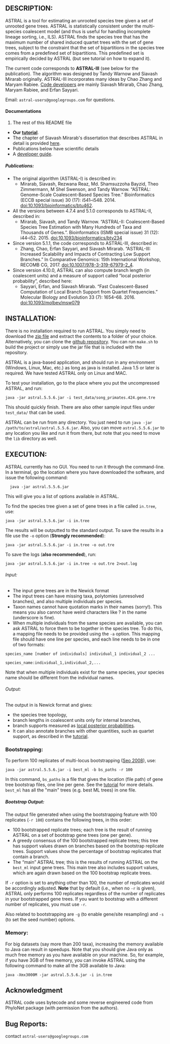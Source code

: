 DESCRIPTION:
-----------
ASTRAL is a tool for estimating an unrooted species tree given a set of unrooted gene trees.
ASTRAL is statistically consistent under the multi-species coalescent model (and thus is useful for handling incomplete lineage sorting, i.e., ILS).
ASTRAL finds the species tree that has the maximum number of shared induced quartet trees with the set of gene trees, subject to the constraint that the set of bipartitions in the species tree comes from a predefined set of bipartitions. This predefined set is empirically decided by ASTRAL (but see tutorial on how to expand it). 



The current code corresponds to **ASTRAL-III** (see below for the publication).
The algorithm was designed by Tandy Warnow and Siavash Mirarab originally. ASTRAL-III incorporates many ideas by Chao Zhang and Maryam Rabiee.
[Code developers](https://github.com/smirarab/ASTRAL/graphs/contributors) are mainly Siavash Mirarab, Chao Zhang, Maryam Rabiee, and Erfan Sayyari.

Email: `astral-users@googlegroups.com` for questions.



#### Documentations

1. The rest of this README file
- **Our [tutorial](astral-tutorial.md)**.
- The chapter of Siavash Mirarab's dissertation that describes ASTRAL in detail is provided [here](thesis-astral.pdf).
- Publications below have scientific details
- A [developer guide](developer-guide.md).

##### Publications:

- The original algorithm (ASTRAL-I) is described in:
    - Mirarab, Siavash, Rezwana Reaz, Md. Shamsuzzoha Bayzid, Theo Zimmermann, M Shel Swenson, and Tandy Warnow. “ASTRAL: Genome-Scale Coalescent-Based Species Tree.” Bioinformatics (ECCB special issue) 30 (17): i541–i548. 2014. [doi:10.1093/bioinformatics/btu462](doi.org/10.1093/bioinformatics/btu462).
- All the versions between 4.7.4  and 5.1.0 corresponds to ASTRAL-II, described in:
    * Mirarab, Siavash, and Tandy Warnow. “ASTRAL-II: Coalescent-Based Species Tree Estimation with Many Hundreds of Taxa and Thousands of Genes.”. Bioinformatics (ISMB special issue) 31 (12): i44–i52. 2015. [doi:10.1093/bioinformatics/btv234](http://bioinformatics.oxfordjournals.org/content/31/12/i44)
- Since version 5.1.1, the code corresponds to ASTRAL-III, described in:
    * Zhang, Chao, Erfan Sayyari, and Siavash Mirarab. “ASTRAL-III: Increased Scalability and Impacts of Contracting Low Support Branches.” In Comparative Genomics: 15th International Workshop, RECOMB CG, 2017. [doi:10.1007/978-3-319-67979-2_4](https://doi.org/10.1007/978-3-319-67979-2_4). 
- Since version 4.10.0, ASTRAL can also compute branch length (in coalescent units) and a measure of support called “local posterior probability”, described here:
    * Sayyari, Erfan, and Siavash Mirarab. “Fast Coalescent-Based Computation of Local Branch Support from Quartet Frequencies.” Molecular Biology and Evolution 33 (7): 1654–68. 2016. [doi:10.1093/molbev/msw079](http://mbe.oxfordjournals.org/content/early/2016/05/12/molbev.msw079.short?rss=1)



INSTALLATION:
-----------
There is no installation required to run ASTRAL.
You simply need to download the [zip file](https://github.com/smirarab/ASTRAL/raw/master/Astral.5.5.6.zip)
and extract the contents to a folder of your choice. Alternatively, you can clone the [github repository](https://github.com/smirarab/ASTRAL/). You can run `make.sh` to build the project or simply use the jar file that is included with the repository.

ASTRAL is a java-based application, and should run in any environment (Windows, Linux, Mac, etc.) as long as java is installed. Java 1.5 or later is required. We have tested ASTRAL only on Linux and MAC.

To test your installation, go to the place where you put the uncompressed ASTRAL, and run:

```
java -jar astral.5.5.6.jar -i test_data/song_primates.424.gene.tre
```

This should quickly finish. There are also other sample input files under `test_data/` that can be used.

ASTRAL can be run from any directory. You just need to run `java -jar /path/to/astral/astral.5.5.6.jar`.
Also, you can move `astral.5.5.6.jar` to any location you like and run it from there, but note that you need
to move the `lib` directory as well.

EXECUTION:
-----------
ASTRAL currently has no GUI. You need to run it through the command-line. In a terminal, go the location where you have downloaded the software, and issue the following command:

```
  java -jar astral.5.5.6.jar
```

This will give you a list of options available in ASTRAL.

To find the species tree given a set of gene trees in a file called `in.tree`, use:

```
java -jar astral.5.5.6.jar -i in.tree
```

The results will be outputted to the standard output. To save the results in a file use the `-o` option (**Strongly recommended**):

```
java -jar astral.5.5.6.jar -i in.tree -o out.tre
```
To save the logs (**also recommended**), run:

```
java -jar astral.5.5.6.jar -i in.tree -o out.tre 2>out.log
```

###### Input: 
* The input gene trees are in the Newick format
* The input trees can have missing taxa, polytomies (unresolved branches), and also multiple individuals per species.
*  Taxon names cannot have quotation marks in their names (sorry!). This means you also cannot have weird characters like ? in the name (underscore is fine).
* When multiple individuals from the same species are available, you can ask ASTRAL to force them to be together in the species tree. To do this, a mapping file needs to be provided using the `-a` option. This mapping file should have one line per species, and each line needs to be in one of two formats:

```
species_name [number of individuals] individual_1 individual_2 ...

species_name:individual_1,individual_2,...
```
   Note that when multiple individuals exist for the same species, your species name should be different from the individual names.
   
###### Output: 
The output in is Newick format and gives: 

* the species tree topology, 
* branch lengths in coalescent units only for internal branches,
* branch supports measured as [local posterior probabilities](). 
* It can also annotate branches with other quantities, such as quartet support, as described in the [tutorial](astral-tutorial.md).



### Bootstrapping:

To perform 100 replicates of multi-locus bootstrapping ([Seo 2008](http://www.ncbi.nlm.nih.gov/pubmed/18281270)), use:

```
java -jar astral.5.5.6.jar -i best_ml -b bs_paths -r 100
```

In this command, `bs_paths` is a file that gives the location (file path) of gene tree bootstrap files, one line per gene. See the [tutorial](astral-tutorial.md)
for more details.
`best_ml` has all the "main" trees (e.g. best ML trees) in one file.

##### Bootstrap Output:

The output file generated when using the bootstrapping feature with 100 replicates (`-r 100`) contains the following trees, in this order:

* 100 bootstrapped replicate trees; each tree is the result of running ASTRAL on a set of bootstrap gene trees (one per gene).
* A greedy consensus of the 100 bootstrapped replicate trees; this tree has support values drawn on branches based on the bootstrap replicate trees. Support values show the percentage of bootstrap replicates that contain a branch.
* The “main” ASTRAL tree; this is the results of running ASTRAL on the `best_ml` input gene trees. This main tree also includes support values, which are again drawn based on the 100 bootstrap replicate trees.

If `-r` option is set to anything other than 100, the number of replicates would be accordingly adjusted.
**Note** that by default (i.e., when no `-r` is given), ASTRAL only performs 100 replicates regardless of the number of replicates in your bootstrapped gene trees.
If you want to bootstrap with a different number of replicates, you must use `-r`.

Also related to bootstrapping are `-g` (to enable gene/site resampling) and `-s` (to set the seed number) options.


### Memory:
For big datasets (say more than 200 taxa), increasing the memory available to Java can result in speedups. Note that you should give Java only as much free memory as you have available on your machine. So, for example, if you have 3GB of free memory, you can invoke ASTRAL using the following command to make all the 3GB available to Java:

```
java -Xmx3000M -jar astral.5.5.6.jar -i in.tree
```

Acknowledgment
-----------
ASTRAL code uses bytecode and some reverse engineered code from PhyloNet package (with permission from the authors).


Bug Reports:
-----------
contact ``astral-users@googlegroups.com``
